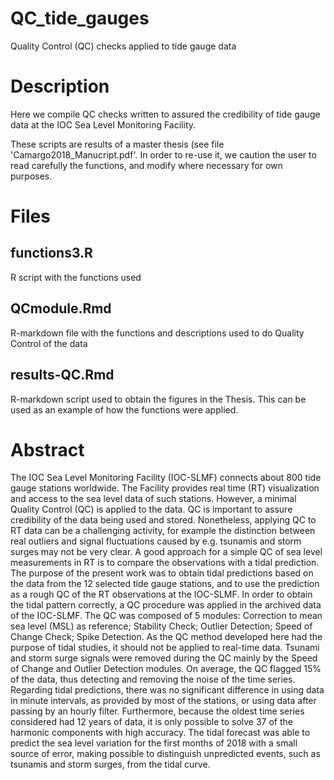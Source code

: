 # QC_tide_gauges
Quality Control (QC) checks applied to tide gauge data

# Description

Here we compile QC checks written to assured the credibility of tide gauge data at the IOC Sea Level Monitoring Facility.

These scripts are results of a master thesis (see file 'Camargo2018_Manucript.pdf'. 
In order to re-use it, we caution the user to read carefully the functions, and modify where necessary for own purposes.  

# Files
## functions3.R
  R script with the functions used
## QCmodule.Rmd
  R-markdown file with the functions and descriptions used to do Quality Control of the data
## results-QC.Rmd
  R-markdown script used to obtain the figures in the Thesis. This can be used as an example of how the functions were applied. 

# Abstract
The IOC Sea Level Monitoring Facility (IOC-SLMF) connects about 800 tide gauge stations worldwide. The Facility provides real time (RT) visualization and access to the sea level data of such stations. However, a minimal Quality Control (QC) is applied to the data. QC is important to assure credibility of the data being used and stored. Nonetheless, applying QC to RT data can be a challenging activity, for example the distinction between real outliers and signal fluctuations caused by e.g. tsunamis and storm surges may not be very clear. A good approach for a simple QC of sea level measurements in RT is to compare the observations with a tidal prediction. The purpose of the present work was to obtain tidal predictions based on the data from the 12 selected tide gauge stations, and to use the prediction as a rough QC of the RT observations at the IOC-SLMF. In order to obtain the tidal pattern correctly, a QC procedure was applied in the archived data of the IOC-SLMF. The QC was composed of 5 modules: Correction to mean sea level (MSL) as reference; Stability Check; Outlier Detection; Speed of Change Check; Spike Detection. As the QC method developed here had the purpose of tidal studies, it should not be applied to real-time data. Tsunami and storm surge signals were removed during the QC mainly by the Speed of Change and Outlier Detection modules. On average, the QC flagged 15% of the data, thus detecting and removing the noise of the time series. Regarding tidal predictions, there was no significant difference in using data in minute intervals, as provided by most of the stations, or using data after passing by an hourly filter. Furthermore, because the oldest time series considered had 12 years of data, it is only possible to solve 37 of the harmonic components with high accuracy. The tidal forecast was able to predict the sea level variation for the first months of 2018 with a small source of error, making possible to distinguish unpredicted events, such as tsunamis and storm surges, from the tidal curve.
